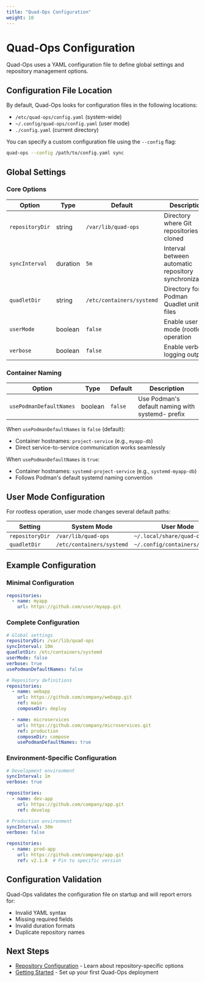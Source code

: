 ```yaml
---
title: "Quad-Ops Configuration"
weight: 10
---
```


# Quad-Ops Configuration

Quad-Ops uses a YAML configuration file to define global settings and repository management options.

## Configuration File Location

By default, Quad-Ops looks for configuration files in the following locations:

- `/etc/quad-ops/config.yaml` (system-wide)
- `~/.config/quad-ops/config.yaml` (user mode)
- `./config.yaml` (current directory)

You can specify a custom configuration file using the `--config` flag:

```bash
quad-ops --config /path/to/config.yaml sync
```

## Global Settings

### Core Options

| Option | Type | Default | Description |
|--------|------|---------|-------------|
| `repositoryDir` | string | `/var/lib/quad-ops` | Directory where Git repositories are cloned |
| `syncInterval` | duration | `5m` | Interval between automatic repository synchronization |
| `quadletDir` | string | `/etc/containers/systemd` | Directory for Podman Quadlet unit files |
| `userMode` | boolean | `false` | Enable user-mode (rootless) operation |
| `verbose` | boolean | `false` | Enable verbose logging output |

### Container Naming

| Option | Type | Default | Description |
|--------|------|---------|-------------|
| `usePodmanDefaultNames` | boolean | `false` | Use Podman's default naming with systemd- prefix |

When `usePodmanDefaultNames` is `false` (default):
- Container hostnames: `project-service` (e.g., `myapp-db`)
- Direct service-to-service communication works seamlessly

When `usePodmanDefaultNames` is `true`:
- Container hostnames: `systemd-project-service` (e.g., `systemd-myapp-db`)
- Follows Podman's default systemd naming convention

## User Mode Configuration

For rootless operation, user mode changes several default paths:

| Setting | System Mode | User Mode |
|---------|-------------|-----------|
| `repositoryDir` | `/var/lib/quad-ops` | `~/.local/share/quad-ops` |
| `quadletDir` | `/etc/containers/systemd` | `~/.config/containers/systemd` |

## Example Configuration

### Minimal Configuration

```yaml
repositories:
  - name: myapp
    url: https://github.com/user/myapp.git
```

### Complete Configuration

```yaml
# Global settings
repositoryDir: /var/lib/quad-ops
syncInterval: 10m
quadletDir: /etc/containers/systemd
userMode: false
verbose: true
usePodmanDefaultNames: false

# Repository definitions
repositories:
  - name: webapp
    url: https://github.com/company/webapp.git
    ref: main
    composeDir: deploy

  - name: microservices
    url: https://github.com/company/microservices.git
    ref: production
    composeDir: compose
    usePodmanDefaultNames: true
```

### Environment-Specific Configuration

```yaml
# Development environment
syncInterval: 1m
verbose: true

repositories:
  - name: dev-app
    url: https://github.com/company/app.git
    ref: develop
```

```yaml
# Production environment
syncInterval: 30m
verbose: false

repositories:
  - name: prod-app
    url: https://github.com/company/app.git
    ref: v2.1.0  # Pin to specific version
```

## Configuration Validation

Quad-Ops validates the configuration file on startup and will report errors for:

- Invalid YAML syntax
- Missing required fields
- Invalid duration formats
- Duplicate repository names

## Next Steps

- [Repository Configuration](repository-configuration) - Learn about repository-specific options
- [Getting Started](../getting-started) - Set up your first Quad-Ops deployment
